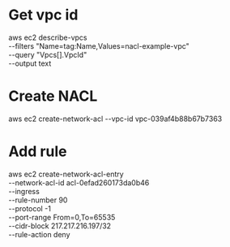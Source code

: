 # Get vpc id
aws ec2 describe-vpcs \
--filters "Name=tag:Name,Values=nacl-example-vpc" \
--query "Vpcs[].VpcId" \
--output text

# Create NACL
aws ec2 create-network-acl --vpc-id vpc-039af4b88b67b7363

# Add rule
 aws ec2 create-network-acl-entry \
 --network-acl-id acl-0efad260173da0b46 \
 --ingress \
 --rule-number 90 \
 --protocol -1 \
 --port-range From=0,To=65535 \
 --cidr-block 217.217.216.197/32 \
 --rule-action deny